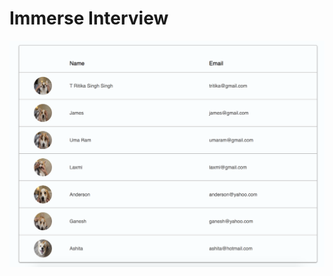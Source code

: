 # Immerse Interview

![Alt text](https://raw.githubusercontent.com/eltonxue/interview-immerse/master/assets/readme_ss.png)
